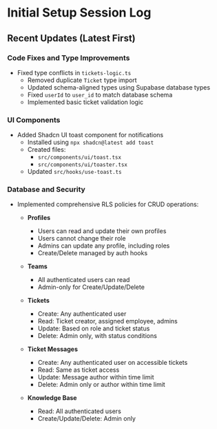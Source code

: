 # Initial Setup Session Log

## Recent Updates (Latest First)

### Code Fixes and Type Improvements
- Fixed type conflicts in `tickets-logic.ts`
  - Removed duplicate `Ticket` type import
  - Updated schema-aligned types using Supabase database types
  - Fixed `userId` to `user_id` to match database schema
  - Implemented basic ticket validation logic

### UI Components
- Added Shadcn UI toast component for notifications
  - Installed using `npx shadcn@latest add toast`
  - Created files:
    - `src/components/ui/toast.tsx`
    - `src/components/ui/toaster.tsx`
  - Updated `src/hooks/use-toast.ts`

### Database and Security
- Implemented comprehensive RLS policies for CRUD operations:
  - **Profiles**
    - Users can read and update their own profiles
    - Users cannot change their role
    - Admins can update any profile, including roles
    - Create/Delete managed by auth hooks
  
  - **Teams**
    - All authenticated users can read
    - Admin-only for Create/Update/Delete
  
  - **Tickets**
    - Create: Any authenticated user
    - Read: Ticket creator, assigned employee, admins
    - Update: Based on role and ticket status
    - Delete: Admin only, with status conditions
  
  - **Ticket Messages**
    - Create: Any authenticated user on accessible tickets
    - Read: Same as ticket access
    - Update: Message author within time limit
    - Delete: Admin only or author within time limit
  
  - **Knowledge Base**
    - Read: All authenticated users
    - Create/Update/Delete: Admin only 